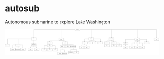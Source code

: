 # autosub
Autonomous submarine to explore Lake Washington

![Systems Proposal](submarine_systems.svg?raw=true "Systems Proposal")